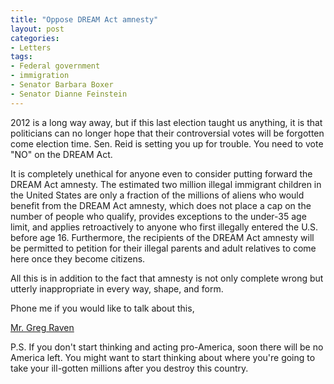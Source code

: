 ```yaml
---
title: "Oppose DREAM Act amnesty"
layout: post
categories:
- Letters
tags:
- Federal government
- immigration
- Senator Barbara Boxer
- Senator Dianne Feinstein
---
```


2012 is a long way away, but if this last election taught us anything, it is that politicians can no longer hope that their controversial votes will be forgotten come election time. Sen. Reid is setting you up for trouble. You need to vote "NO" on the DREAM Act.  
  
It is completely unethical for anyone even to consider putting forward the DREAM Act amnesty. The estimated two million illegal immigrant children in the United States are only a fraction of the millions of aliens who would benefit from the DREAM Act amnesty, which does not place a cap on the number of people who qualify, provides exceptions to the under-35 age limit, and applies retroactively to anyone who first illegally entered the U.S. before age 16. Furthermore, the recipients of the DREAM Act amnesty will be permitted to petition for their illegal parents and adult relatives to come here once they become citizens.

All this is in addition to the fact that amnesty is not only complete wrong but utterly inappropriate in every way, shape, and form.

Phone me if you would like to talk about this,

[Mr. Greg Raven](https://www.gregraven.org/)

P.S. If you don't start thinking and acting pro-America, soon there will be no America left. You might want to start thinking about where you're going to take your ill-gotten millions after you destroy this country.